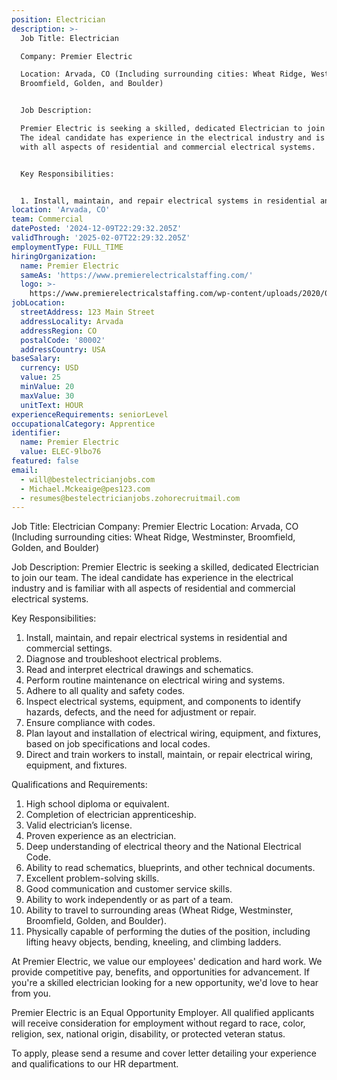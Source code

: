 ```yaml
---
position: Electrician
description: >-
  Job Title: Electrician

  Company: Premier Electric

  Location: Arvada, CO (Including surrounding cities: Wheat Ridge, Westminster,
  Broomfield, Golden, and Boulder)


  Job Description:

  Premier Electric is seeking a skilled, dedicated Electrician to join our team.
  The ideal candidate has experience in the electrical industry and is familiar
  with all aspects of residential and commercial electrical systems. 


  Key Responsibilities:


  1. Install, maintain, and repair electrical systems in residential and co...
location: 'Arvada, CO'
team: Commercial
datePosted: '2024-12-09T22:29:32.205Z'
validThrough: '2025-02-07T22:29:32.205Z'
employmentType: FULL_TIME
hiringOrganization:
  name: Premier Electric
  sameAs: 'https://www.premierelectricalstaffing.com/'
  logo: >-
    https://www.premierelectricalstaffing.com/wp-content/uploads/2020/05/Premier-Electrical-Staffing-logo.png
jobLocation:
  streetAddress: 123 Main Street
  addressLocality: Arvada
  addressRegion: CO
  postalCode: '80002'
  addressCountry: USA
baseSalary:
  currency: USD
  value: 25
  minValue: 20
  maxValue: 30
  unitText: HOUR
experienceRequirements: seniorLevel
occupationalCategory: Apprentice
identifier:
  name: Premier Electric
  value: ELEC-9lbo76
featured: false
email:
  - will@bestelectricianjobs.com
  - Michael.Mckeaige@pes123.com
  - resumes@bestelectricianjobs.zohorecruitmail.com
---
```




Job Title: Electrician
Company: Premier Electric
Location: Arvada, CO (Including surrounding cities: Wheat Ridge, Westminster, Broomfield, Golden, and Boulder)

Job Description:
Premier Electric is seeking a skilled, dedicated Electrician to join our team. The ideal candidate has experience in the electrical industry and is familiar with all aspects of residential and commercial electrical systems. 

Key Responsibilities:

1. Install, maintain, and repair electrical systems in residential and commercial settings.
2. Diagnose and troubleshoot electrical problems.
3. Read and interpret electrical drawings and schematics.
4. Perform routine maintenance on electrical wiring and systems.
5. Adhere to all quality and safety codes.
6. Inspect electrical systems, equipment, and components to identify hazards, defects, and the need for adjustment or repair.
7. Ensure compliance with codes.
8. Plan layout and installation of electrical wiring, equipment, and fixtures, based on job specifications and local codes.
9. Direct and train workers to install, maintain, or repair electrical wiring, equipment, and fixtures.

Qualifications and Requirements:

1. High school diploma or equivalent.
2. Completion of electrician apprenticeship.
3. Valid electrician’s license.
4. Proven experience as an electrician.
5. Deep understanding of electrical theory and the National Electrical Code.
6. Ability to read schematics, blueprints, and other technical documents.
7. Excellent problem-solving skills.
8. Good communication and customer service skills.
9. Ability to work independently or as part of a team.
10. Ability to travel to surrounding areas (Wheat Ridge, Westminster, Broomfield, Golden, and Boulder).
11. Physically capable of performing the duties of the position, including lifting heavy objects, bending, kneeling, and climbing ladders.

At Premier Electric, we value our employees' dedication and hard work. We provide competitive pay, benefits, and opportunities for advancement. If you're a skilled electrician looking for a new opportunity, we'd love to hear from you.

Premier Electric is an Equal Opportunity Employer. All qualified applicants will receive consideration for employment without regard to race, color, religion, sex, national origin, disability, or protected veteran status. 

To apply, please send a resume and cover letter detailing your experience and qualifications to our HR department.
